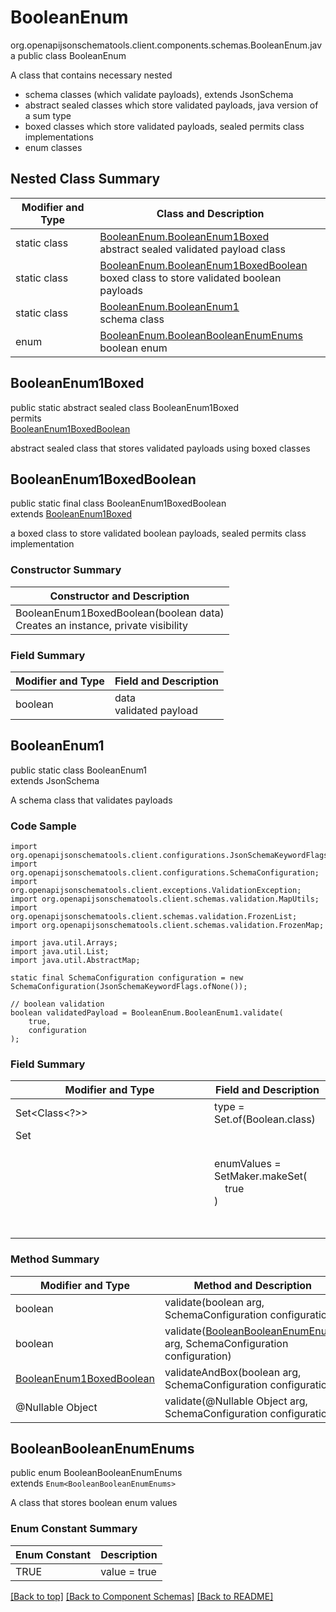 # BooleanEnum
org.openapijsonschematools.client.components.schemas.BooleanEnum.java
public class BooleanEnum

A class that contains necessary nested
- schema classes (which validate payloads), extends JsonSchema
- abstract sealed classes which store validated payloads, java version of a sum type
- boxed classes which store validated payloads, sealed permits class implementations
- enum classes

## Nested Class Summary
| Modifier and Type | Class and Description |
| ----------------- | ---------------------- |
| static class | [BooleanEnum.BooleanEnum1Boxed](#booleanenum1boxed)<br> abstract sealed validated payload class |
| static class | [BooleanEnum.BooleanEnum1BoxedBoolean](#booleanenum1boxedboolean)<br> boxed class to store validated boolean payloads |
| static class | [BooleanEnum.BooleanEnum1](#booleanenum1)<br> schema class |
| enum | [BooleanEnum.BooleanBooleanEnumEnums](#booleanbooleanenumenums)<br>boolean enum |

## BooleanEnum1Boxed
public static abstract sealed class BooleanEnum1Boxed<br>
permits<br>
[BooleanEnum1BoxedBoolean](#booleanenum1boxedboolean)

abstract sealed class that stores validated payloads using boxed classes

## BooleanEnum1BoxedBoolean
public static final class BooleanEnum1BoxedBoolean<br>
extends [BooleanEnum1Boxed](#booleanenum1boxed)

a boxed class to store validated boolean payloads, sealed permits class implementation

### Constructor Summary
| Constructor and Description |
| --------------------------- |
| BooleanEnum1BoxedBoolean(boolean data)<br>Creates an instance, private visibility |

### Field Summary
| Modifier and Type | Field and Description |
| ----------------- | ---------------------- |
| boolean | data<br>validated payload |

## BooleanEnum1
public static class BooleanEnum1<br>
extends JsonSchema

A schema class that validates payloads

### Code Sample
```
import org.openapijsonschematools.client.configurations.JsonSchemaKeywordFlags;
import org.openapijsonschematools.client.configurations.SchemaConfiguration;
import org.openapijsonschematools.client.exceptions.ValidationException;
import org.openapijsonschematools.client.schemas.validation.MapUtils;
import org.openapijsonschematools.client.schemas.validation.FrozenList;
import org.openapijsonschematools.client.schemas.validation.FrozenMap;

import java.util.Arrays;
import java.util.List;
import java.util.AbstractMap;

static final SchemaConfiguration configuration = new SchemaConfiguration(JsonSchemaKeywordFlags.ofNone());

// boolean validation
boolean validatedPayload = BooleanEnum.BooleanEnum1.validate(
    true,
    configuration
);
```

### Field Summary
| Modifier and Type | Field and Description |
| ----------------- | ---------------------- |
| Set<Class<?>> | type = Set.of(Boolean.class) |
| Set<Object> | enumValues = SetMaker.makeSet(<br>&nbsp;&nbsp;&nbsp;&nbsp;true<br>)<br> |

### Method Summary
| Modifier and Type | Method and Description |
| ----------------- | ---------------------- |
| boolean | validate(boolean arg, SchemaConfiguration configuration) |
| boolean | validate([BooleanBooleanEnumEnums](#booleanbooleanenumenums) arg, SchemaConfiguration configuration) |
| [BooleanEnum1BoxedBoolean](#booleanenum1boxedboolean) | validateAndBox(boolean arg, SchemaConfiguration configuration) |
| @Nullable Object | validate(@Nullable Object arg, SchemaConfiguration configuration) |
## BooleanBooleanEnumEnums
public enum BooleanBooleanEnumEnums<br>
extends `Enum<BooleanBooleanEnumEnums>`

A class that stores boolean enum values

### Enum Constant Summary
| Enum Constant | Description |
| ------------- | ----------- |
| TRUE | value = true |

[[Back to top]](#top) [[Back to Component Schemas]](../../../README.md#Component-Schemas) [[Back to README]](../../../README.md)
